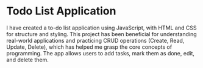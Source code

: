 # Todo List Application
<P>I have created a to-do list application using JavaScript, with HTML and CSS for structure and styling. This project has been beneficial for understanding real-world applications and practicing CRUD operations (Create, Read, Update, Delete), which has helped me grasp the core concepts of programming. The app allows users to add tasks, mark them as done, edit, and delete them.</p>
